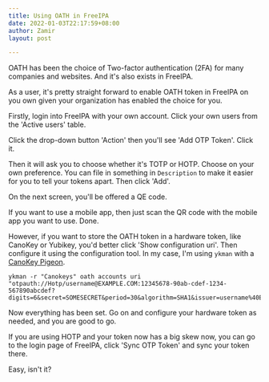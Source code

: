 ```yaml
---
title: Using OATH in FreeIPA
date: 2022-01-03T22:17:59+08:00
author: Zamir
layout: post

---
```

OATH has been the choice of Two-factor authentication (2FA) for many companies and websites. And it's also exists in FreeIPA.

As a user, it's pretty straight forward to enable OATH token in FreeIPA on you own given your organization has enabled the choice for you.

Firstly, login into FreeIPA with your own account. Click your own users from the 'Active users' table.

Click the drop-down button 'Action' then you'll see 'Add OTP Token'. Click it.

Then it will ask you to choose whether it's TOTP or HOTP. Choose on your own preference. You can file in something in `Description` to make it easier for you to tell your tokens apart. Then click 'Add'.

On the next screen, you'll be offered a QE code.

If you want to use a mobile app, then just scan the QR code with the mobile app you want to use. Done.

However, if you want to store the OATH token in a hardware token, like CanoKey or Yubikey, you'd better click 'Show configuration uri'. Then configure it using the configuration tool. In my case, I'm using `ykman` with a [CanoKey Pigeon](https://docs.canokeys.org/userguide/oath/).

```
ykman -r "Canokeys" oath accounts uri "otpauth://Hotp/username@EXAMPLE.COM:12345678-90ab-cdef-1234-567890abcdef?digits=6&secret=SOMESECRET&period=30&algorithm=SHA1&issuer=username%40EXAMPLE.COM"
```

Now everything has been set. Go on and configure your hardware token as needed, and you are good to go.

If you are using HOTP and your token now has a big skew now, you can go to the login page of FreeIPA, click 'Sync OTP Token' and sync your token there.

Easy, isn't it?
